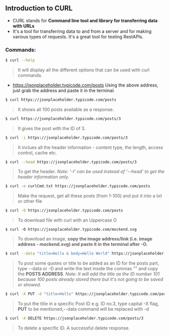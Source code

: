 ## Introduction to CURL 

- CURL stands for **Command line tool and library for transferring data with URLs**
- It's a tool for transferring data to and from a server and for making various types of requests. It's a great tool for testing RestAPIs.

### Commands: 

```sh
$ curl --help
```
> It will display all the different options that can be used with curl commands. 

- https://jsonplaceholder.typicode.com/posts
Using the above address, just grab the address and paste it in the terminal. 

```sh
$ curl https://jsonplaceholder.typicode.com/posts
```
> It shows all 100 posts available as a response. 

```sh
$ curl https://jsonplaceholder.typicode.com/posts/3
```
> It gives the post with the ID of 3. 

```sh
$ curl -i https://jsonplaceholder.typicode.com/posts/3
```
>It inclues all the header information - content type, the length, access control, cache etc. 

```sh
$ curl --head https://jsonplaceholder.typicode.com/posts/3
```
> To get the header. _Note: '-I' can be used instead of '--head' to get the header information only._

```sh
$ curl -o curlCmd.txt https://jsonplaceholder.typicode.com/posts
```
> Make the request, get all these posts (from 1-100) and put it into a txt or other file 

```sh
$ curl -O https://jsonplaceholder.typicode.com/posts
```
> To download file with curl with an Uppercase O

```ssh
$ curl -O https://jsonplaceholder.typicode.com/mockend.svg
```
> To download an image, **copy the image address/link (i.e. image address - mockend.svg) and paste it in the terminal after -O.**

```sh
$ curl --data "title=Hello & body=Hello World" https://jsonplaceholder.typicode.com/posts
```
> To post some quotes or title to be added as an ID for the posts part, type --data or -D and write the text inside the commas "" and copy the **POSTS ADDRESS**. _Note: It will add the title as the ID number 101 because 100 posts already stored there but it's not going to be saved or showed._

```sh
$ curl -X PUT -d "title=Hello" https://jsonplaceholder.typicode.com/posts/3
```
> To put the title in a specific Post ID e.g. ID no.3, type capital -X flag, **PUT** to be mentioned,--data command will be replaced with -d

```sh
$ curl -X DELETE https://jsonplaceholder.typicode.com/posts/3
```
> To delete a specific ID. A successful delete response. 
